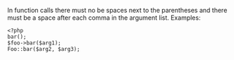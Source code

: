 In function calls there must no be spaces next to the parentheses and
there must be a space after each comma in the argument list.
Examples:

    <?php
    bar();
    $foo->bar($arg1);
    Foo::bar($arg2, $arg3);

      